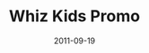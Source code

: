 ---
layout: media
category: media
title: "Whiz Kids Promo"
date: 2011-09-19
description: "Whiz Kids Promo 2011"
tag: 
 - whiz-kids
 - serve
 - volunteer
video: "http://s3.amazonaws.com/crossroads-media/other-media/video/whizkids_2011.mp4"
video-poster: "http://s3.amazonaws.com/crossroads-media/images/whizkid_still.jpg"
---